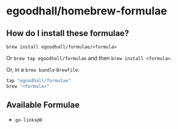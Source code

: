 # egoodhall/homebrew-formulae

## How do I install these formulae?

`brew install egoodhall/formulae/<formula>`

Or `brew tap egoodhall/formulae` and then `brew install <formula>`.

Or, in a `brew bundle` `Brewfile`:

```ruby
tap "egoodhall/formulae"
brew "<formula>"
```

## Available Formulae

- `go-links@0`
